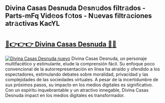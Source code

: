 ## Divina Casas Desnuda D𝚎sn𝚞dos filtr𝚊dos - Parts-mFq Vid𝚎os f𝚘tos - N𝚞evas filtr𝚊ciones atr𝚊ctivas KacYL

# <h2><a href="http://mb4tqp.tromn.icu/?c=Divina+Casas+Desnuda">🔗👉👉👉 Divina Casas Desnuda 🔗🔗</a></h2>

[![Divina Casas Desnuda nuevo](https://i.imgur.com/pEAQMta.gif)](http://mb4tqp.tromn.icu/?c=Divina+Casas+Desnuda)
Divina Casas Desnuda, un personaje multifacético y estimulante, elude la comprensión fácil. Su enfoque poco convencional de la autorrepresentación en línea ha atraído y ofendido a los espectadores, estimulando debates sobre moralidad, privacidad y las complejidades de las sociedades virtuales. A pesar de la incertidumbre de sus próximos pasos, su impacto en los medios digitales es significativo. Con un espíritu inquebrantable y un atractivo innegable, Divina Casas Desnuda impact en los medios digitales es transformador.
